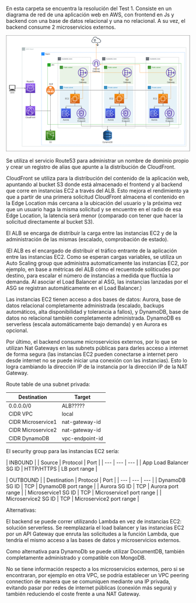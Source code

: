 En esta carpeta se encuentra la resolución del Test 1.
Consiste en un diagrama de red de una aplicación web en AWS, con frontend en Js y backend con una base de datos relacional y una no relacional. A su vez, el backend consume 2 microservicios externos.

![Diagrama de red de una aplicación web](https://raw.githubusercontent.com/rodrigoAguirre1/devops-challenge/master/test-1/diagrama-de-red-app.png)

Se utiliza el servicio Route53 para administrar un nombre de dominio propio y crear un registro de alias que apunte a la distribución de CloudFront.

CloudFront se utiliza para la distribución del contenido de la aplicación web, apuntando al bucket S3 donde está almacenado el frontend y al backend que corre en instancias EC2 a través del ALB. Esto mejora el rendimiento ya que a partir de una primera solicitud CloudFront almacena el contenido en la Edge Location más cercana a la ubicación del usuario y la próxima vez que un usuario haga la misma solicitud y se encuentre en el radio de esa Edge Location, la latencia será menor (comparado con tener que hacer la solicitud directamente al bucket S3).

El ALB se encarga de distribuir la carga entre las instancias EC2 y de la administración de las mismas (escalado, comprobación de estado).

(El ALB es el encargado de distribuir el tráfico entrante de la aplicación entre las instancias EC2. Como se esperan cargas variables, se utiliza un Auto Scaling group que administra automaticamente las instancias EC2, por ejemplo, en base a métricas del ALB cómo el recuentode soliticudes por destino, para escalar el número de instancias a medida que fluctúa la demanda. Al asociar el Load Balancer al ASG, las instancias lanzadas por el ASG se registran automáticamente en el Load Balancer.)

Las instancias EC2 tienen acceso a dos bases de datos: Aurora, base de datos relacional completamente administrada (escalado, backups automáticos, alta disponibilidad y tolerancia a fallos), y DynamoDB, base de datos no relacional también completamente administrada. DynamoDB es serverless (escala automáticamente bajo demanda) y en Aurora es opcional.

Por último, el backend consume microservicios externos, por lo que se utilizan Nat Gateways en las subnets públicas para darles acceso a internet de forma segura (las instancias EC2 pueden conectarse a internet pero desde internet no se puede iniciar una conexión con las instancias). Esto lo logra cambiando la dirección IP de la instancia por la dirección IP de la NAT Gateway.

Route table de una subnet privada:

| Destination | Target |
| --- | --- |
| 0.0.0.0/0 | ALB????? |
| CIDR VPC | local |
| CIDR Microservice1 | nat-gateway-id |
| CIDR Microservice2 | nat-gateway-id |
| CIDR DynamoDB | vpc-endpoint-id |


El security group para las instancias EC2 sería:

| INBOUND |
| Source | Protocol | Port |
| --- | --- | --- |
| App Load Balancer SG ID | HTTP/HTTPS | LB port range |

| OUTBOUND |
| Destination | Protocol | Port |
| --- | --- | --- |
| DynamoDB SG ID | TCP | DynamoDB port range |
| Aurora SG ID | TCP | Aurora port range |
| Microservice1 SG ID | TCP | Microservice1 port range |
| Microservice2 SG ID | TCP | Microservice2 port range |

Alternativas:

El backend se puede correr utilizando Lambda en vez de instancias EC2: solución serverless. Se reemplazaría el load balancer y las instancias EC2 por un API Gateway que enruta las solicitudes a la función Lambda, que tendría el mismo acceso a las bases de datos y microservicios externos.

Como alternativa para DynamoDb se puede utilizar DocumentDB, también completamente administrado y compatible con MongoDB.

No se tiene información respecto a los microservicios externos, pero si se encontraran, por ejemplo en otra VPC, se podría establecer un VPC peering connection de manera que se comuniquen mediante una IP privada, evitando pasar por redes de internet públicas (conexión más segura) y también reduciendo el coste frente a una NAT Gateway.

